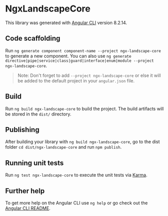 # NgxLandscapeCore

This library was generated with [Angular CLI](https://github.com/angular/angular-cli) version 8.2.14.

## Code scaffolding

Run `ng generate component component-name --project ngx-landscape-core` to generate a new component. You can also use `ng generate directive|pipe|service|class|guard|interface|enum|module --project ngx-landscape-core`.
> Note: Don't forget to add `--project ngx-landscape-core` or else it will be added to the default project in your `angular.json` file. 

## Build

Run `ng build ngx-landscape-core` to build the project. The build artifacts will be stored in the `dist/` directory.

## Publishing

After building your library with `ng build ngx-landscape-core`, go to the dist folder `cd dist/ngx-landscape-core` and run `npm publish`.

## Running unit tests

Run `ng test ngx-landscape-core` to execute the unit tests via [Karma](https://karma-runner.github.io).

## Further help

To get more help on the Angular CLI use `ng help` or go check out the [Angular CLI README](https://github.com/angular/angular-cli/blob/master/README.md).

